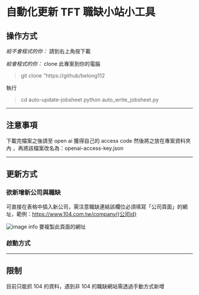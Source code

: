 # 自動化更新 TFT 職缺小站小工具

## 操作方式

_給不會程式的你：_
請到右上角按下載

_給會程式的你：_
clone 此專案到你的電腦

> git clone "https://github/belong112

執行

> cd auto-update-jobsheet
> python auto_write_jobsheet.py

---

## 注意事項

下載完檔案之後請至 open ai 獲得自己的 access code 然後將之放在專案資料夾內
，再將該檔案改名為：openai-access-key.json

---

## 更新方式

### 欲新增新公司與職缺

可直接在表格中插入新公司，需注意職缺連結該欄位必須填寫「公司頁面」的網址，範例：https://www.104.com.tw/company/{公司id}

![image info]("https://i.imgur.com/T9m3Zm1.png)
要複製此頁面的網址

### 啟動方式

---

## 限制

目前只能抓 104 的資料，遇到非 104 的職缺網站需透過手動方式新增
